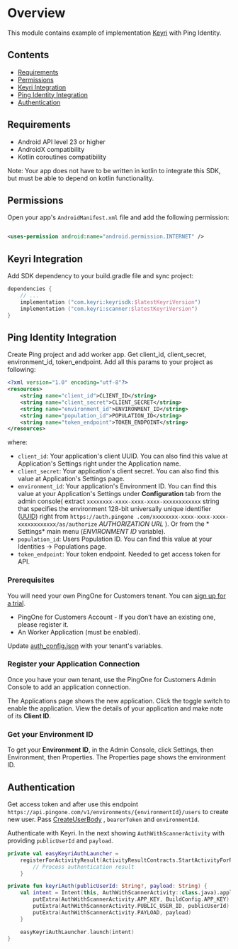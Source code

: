 # Overview

This module contains example of implementation [Keyri](https://keyri.com) with Ping Identity.

## Contents

* [Requirements](#Requirements)
* [Permissions](#Permissions)
* [Keyri Integration](#Keyri-Integration)
* [Ping Identity Integration](#Ping-Identity-Integration)
* [Authentication](#Authentication)

## Requirements

* Android API level 23 or higher
* AndroidX compatibility
* Kotlin coroutines compatibility

Note: Your app does not have to be written in kotlin to integrate this SDK, but must be able to
depend on kotlin functionality.

## Permissions

Open your app's `AndroidManifest.xml` file and add the following permission:

```xml

<uses-permission android:name="android.permission.INTERNET" />
```

## Keyri Integration

Add SDK dependency to your build.gradle file and sync project:

```kotlin
dependencies {
    // ...
    implementation ("com.keyri:keyrisdk:$latestKeyriVersion")
    implementation ("com.keyri:scanner:$latestKeyriVersion")
}
```

## Ping Identity Integration

Create Ping project and add worker app. Get client_id, client_secret, environment_id,
token_endpoint. Add all this params to your project as following:

```xml
<?xml version="1.0" encoding="utf-8"?>
<resources>
    <string name="client_id">CLIENT_ID</string>
    <string name="client_secret">CLIENT_SECRET</string>
    <string name="environment_id">ENVIRONMENT_ID</string>
    <string name="population_id">POPULATION_ID</string>
    <string name="token_endpoint">TOKEN_ENDPOINT</string>
</resources>
```

where:

- `client_id`: Your application's client UUID. You can also find this value at Application's
  Settings right under the Application name.
- `client_secret`: Your application's client secret. You can also find this value at Application's
  Settings page.
- `environment_id`: Your application's Environment ID. You can find this value at your Application's
  Settings under **Configuration** tab from the admin console(
  extract `xxxxxxxx-xxxx-xxxx-xxxx-xxxxxxxxxxxx`
  string that specifies the environment 128-bit universally unique
  identifier ([UUID](https://tools.ietf.org/html/rfc4122)) right from `https://auth.pingone
  .com/xxxxxxxx-xxxx-xxxx-xxxx-xxxxxxxxxxxx/as/authorize` *AUTHORIZATION URL* ). Or from the *
  Settings* main menu (*ENVIRONMENT ID* variable).
- `population_id`: Users Population ID. You can find this value at your Identities -> Populations
  page.
- `token_endpoint`: Your token endpoint. Needed to get access token for API.

### Prerequisites

You will need your own PingOne for Customers tenant. You
can [sign up for a trial](https://developer.pingidentity.com/).

* PingOne for Customers Account - If you don’t have an existing one, please register it.
* An Worker Application (must be enabled).

Update [auth_config.json](app/src/main/res/values/ping.xml) with your tenant's variables.

### Register your Application Connection

Once you have your own tenant, use the PingOne for Customers Admin Console to add an application
connection.

The Applications page shows the new application. Click the toggle switch to enable the application.
View the details of your application and make note of its **Client ID**.

### Get your Environment ID

To get your **Environment ID**, in the Admin Console, click Settings, then Environment, then
Properties. The Properties page shows the environment ID.

## Authentication

Get access token and after use this
endpoint `https://api.pingone.com/v1/environments/{environmentId}/users` to create new user.
Pass [CreateUserBody](app/src/main/java/com/keyri/examplepingidentity/data/create_user/request/CreateUserBody.kt)
, `bearerToken` and `environmentId`.

Authenticate with Keyri. In the next showing `AuthWithScannerActivity` with providing
`publicUserId` and `payload`.

```kotlin
private val easyKeyriAuthLauncher =
    registerForActivityResult(ActivityResultContracts.StartActivityForResult()) {
        // Process authentication result
    }

private fun keyriAuth(publicUserId: String?, payload: String) {
    val intent = Intent(this, AuthWithScannerActivity::class.java).apply {
        putExtra(AuthWithScannerActivity.APP_KEY, BuildConfig.APP_KEY)
        putExtra(AuthWithScannerActivity.PUBLIC_USER_ID, publicUserId)
        putExtra(AuthWithScannerActivity.PAYLOAD, payload)
    }

    easyKeyriAuthLauncher.launch(intent)
}
```
